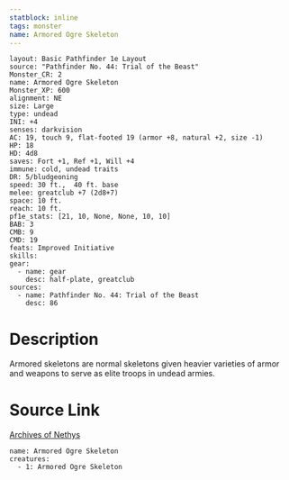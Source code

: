 ```yaml
---
statblock: inline
tags: monster
name: Armored Ogre Skeleton
---
```

```statblock
layout: Basic Pathfinder 1e Layout
source: "Pathfinder No. 44: Trial of the Beast"
Monster_CR: 2
name: Armored Ogre Skeleton
Monster_XP: 600
alignment: NE
size: Large
type: undead
INI: +4
senses: darkvision
AC: 19, touch 9, flat-footed 19 (armor +8, natural +2, size -1)
HP: 18
HD: 4d8
saves: Fort +1, Ref +1, Will +4
immune: cold, undead traits
DR: 5/bludgeoning
speed: 30 ft.,  40 ft. base
melee: greatclub +7 (2d8+7)
space: 10 ft.
reach: 10 ft.
pf1e_stats: [21, 10, None, None, 10, 10]
BAB: 3
CMB: 9
CMD: 19
feats: Improved Initiative
skills: 
gear:
  - name: gear
    desc: half-plate, greatclub
sources:
  - name: Pathfinder No. 44: Trial of the Beast
    desc: 86
```
# Description
Armored skeletons are normal skeletons given heavier varieties of armor and weapons to serve as elite troops in undead armies.
# Source Link
[Archives of Nethys](https://aonprd.com/MonsterDisplay.aspx?ItemName=Armored%20Ogre%20Skeleton)
```encounter-table
name: Armored Ogre Skeleton
creatures:
  - 1: Armored Ogre Skeleton
```
